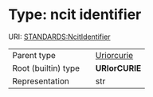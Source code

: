 
# Type: ncit identifier




URI: [STANDARDS:NcitIdentifier](https://w3id.org/bridge2ai/standards-schema/NcitIdentifier)

|  |  |  |
| --- | --- | --- |
| Parent type | | [Uriorcurie](types/Uriorcurie.md) |
| Root (builtin) type | | **URIorCURIE** |
| Representation | | str |
